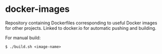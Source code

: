 docker-images
=============
Repository containing Dockerfiles corresponding to useful
Docker images for other projects. Linked to docker.io
for automatic pushing and building.

For manual build:

    $ ./build.sh <image-name>
